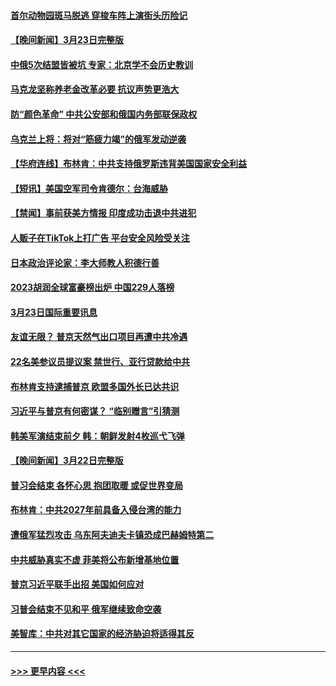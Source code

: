 #### [首尔动物园斑马脱逃 穿梭车阵上演街头历险记](../pages/prog202/a103675368.md?t=03241543) 
#### [【晚间新闻】3月23日完整版](../pages/prog202/a103675266.md?t=03241543) 
#### [中俄5次结盟皆被坑 专家：北京学不会历史教训](../pages/prog202/a103674626.md?t=03241543) 
#### [马克龙坚称养老金改革必要 抗议声势更浩大](../pages/prog202/a103675147.md?t=03241543) 
#### [防“颜色革命” 中共公安部和俄国内务部联保政权](../pages/prog202/a103675057.md?t=03241543) 
#### [乌克兰上将：将对“筋疲力竭”的俄军发动逆袭](../pages/prog202/a103675050.md?t=03241543) 
#### [【华府连线】布林肯：中共支持俄罗斯违背美国国家安全利益](../pages/prog202/a103674965.md?t=03241543) 
#### [【短讯】美国空军司令肯德尔：台海威胁](../pages/prog202/a103674966.md?t=03241543) 
#### [【禁闻】事前获美方情报 印度成功击退中共进犯](../pages/prog202/a103674883.md?t=03241543) 
#### [人贩子在TikTok上打广告 平台安全风险受关注](../pages/prog202/a103674867.md?t=03241543) 
#### [日本政治评论家：李大师教人积德行善](../pages/prog202/a103674686.md?t=03241543) 
#### [2023胡润全球富豪榜出炉 中国229人落榜](../pages/prog202/a103674703.md?t=03241543) 
#### [3月23日国际重要讯息](../pages/prog202/a103674680.md?t=03241543) 
#### [友谊无限？ 普京天然气出口项目再遭中共冷遇](../pages/prog202/a103674687.md?t=03241543) 
#### [22名美参议员提议案 禁世行、亚行贷款给中共](../pages/prog202/a103674692.md?t=03241543) 
#### [布林肯支持逮捕普京 欧盟多国外长已达共识](../pages/prog202/a103674631.md?t=03241543) 
#### [习近平与普京有何密谋？ “临别赠言”引猜测](../pages/prog202/a103674584.md?t=03241543) 
#### [韩美军演结束前夕 韩：朝鲜发射4枚巡弋飞弹](../pages/prog202/a103674588.md?t=03241543) 
#### [【晚间新闻】3月22日完整版](../pages/prog202/a103674505.md?t=03241543) 
#### [普习会结束 各怀心思 抱团取暖 或促世界变局](../pages/prog202/a103674499.md?t=03241543) 
#### [布林肯：中共2027年前具备入侵台湾的能力](../pages/prog202/a103674469.md?t=03241543) 
#### [遭俄军猛烈攻击 乌东阿夫迪夫卡镇恐成巴赫姆特第二](../pages/prog202/a103674409.md?t=03241543) 
#### [中共威胁真实不虚 菲美将公布新增基地位置](../pages/prog202/a103674375.md?t=03241543) 
#### [普京习近平联手出招 美国如何应对](../pages/prog202/a103674379.md?t=03241543) 
#### [习普会结束不见和平 俄军继续致命空袭](../pages/prog202/a103674374.md?t=03241543) 
#### [美智库：中共对其它国家的经济胁迫将适得其反](../pages/prog202/a103674352.md?t=03241543) 

----
#### [ >>> 更早内容 <<< ](../indexes/prog202-earlier.md)
